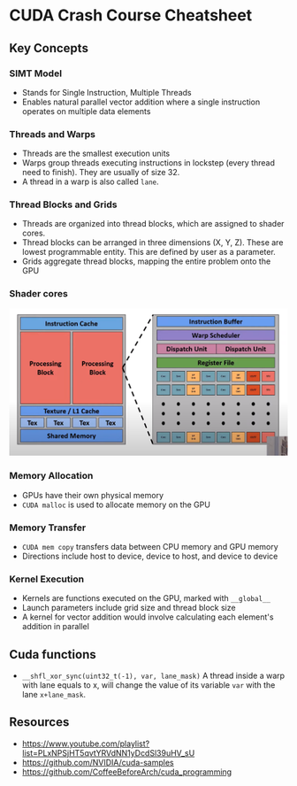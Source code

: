 # CUDA Crash Course Cheatsheet

## Key Concepts

### SIMT Model

- Stands for Single Instruction, Multiple Threads
- Enables natural parallel vector addition where a single instruction operates on multiple data elements

### Threads and Warps

- Threads are the smallest execution units
- Warps group threads executing instructions in lockstep (every thread need to finish). They are usually of size 32.
- A thread in a warp is also called `lane`.

### Thread Blocks and Grids

- Threads are organized into thread blocks, which are assigned to shader cores.
- Thread blocks can be arranged in three dimensions (X, Y, Z). These are lowest programmable entity. This are defined by user as a parameter.
- Grids aggregate thread blocks, mapping the entire problem onto the GPU

### Shader cores

![Shader cores](shader_cores.png)

### Memory Allocation

- GPUs have their own physical memory
- `CUDA malloc` is used to allocate memory on the GPU

### Memory Transfer

- `CUDA mem copy` transfers data between CPU memory and GPU memory
- Directions include host to device, device to host, and device to device

### Kernel Execution

- Kernels are functions executed on the GPU, marked with `__global__`
- Launch parameters include grid size and thread block size
- A kernel for vector addition would involve calculating each element's addition in parallel

## Cuda functions

- `__shfl_xor_sync(uint32_t(-1), var, lane_mask)`
  A thread inside a warp with lane equals to x, will change the value of its variable `var` with the lane `x+lane_mask`.

## Resources

- https://www.youtube.com/playlist?list=PLxNPSjHT5qvtYRVdNN1yDcdSl39uHV_sU
- https://github.com/NVIDIA/cuda-samples
- https://github.com/CoffeeBeforeArch/cuda_programming
